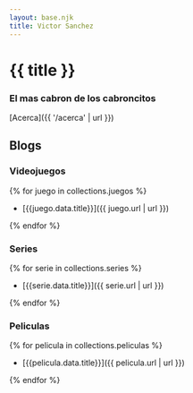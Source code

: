 ```yaml
---
layout: base.njk
title: Victor Sanchez
---
```


# {{ title }}

### El mas cabron de los cabroncitos

[Acerca]({{ '/acerca' | url }})

## Blogs

### Videojuegos

{% for juego in collections.juegos %}

- [{{juego.data.title}}]({{ juego.url | url }})

{% endfor %}

### Series

{% for serie in collections.series %}

- [{{serie.data.title}}]({{ serie.url | url }})

{% endfor %}

### Peliculas

{% for pelicula in collections.peliculas %}

- [{{pelicula.data.title}}]({{ pelicula.url | url }})

{% endfor %}
